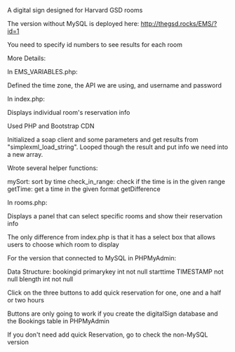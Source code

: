 A digital sign designed for Harvard GSD rooms

The version without MySQL is deployed here: http://thegsd.rocks/EMS/?id=1

You need to specify id numbers to see results for each room

More Details:

In EMS_VARIABLES.php:

Defined the time zone, the API we are using, and username and password


In index.php:

Displays individual room's reservation info

Used PHP and Bootstrap CDN

Initialized a soap client and some parameters and get results from "simplexml_load_string".
Looped though the result and put info we need into a new array.

Wrote several helper functions:

mySort: sort by time
check_in_range: check if the time is in the given range
getTime: get a time in the given format
getDifference


In rooms.php:

Displays a panel that can select specific rooms and show their reservation info

The only difference from index.php is that it has a select box that allows users to choose which room to display








For the version that connected to MySQL in PHPMyAdmin:

Data Structure:
bookingid primarykey int not null
starttime TIMESTAMP not null
blength int not null

Click on the three buttons to add quick reservation for one, one and a half or two hours

Buttons are only going to work if you create the digitalSign database and the Bookings table in PHPMyAdmin

If you don't need add quick Reservation, go to check the non-MySQL version